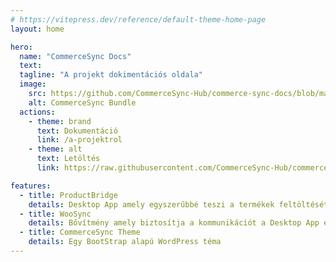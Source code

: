 ```yaml
---
# https://vitepress.dev/reference/default-theme-home-page
layout: home

hero:
  name: "CommerceSync Docs"
  text: 
  tagline: "A projekt dokimentációs oldala"
  image:
    src: https://github.com/CommerceSync-Hub/commerce-sync-docs/blob/main/docs/commercesynclogo.png
    alt: CommerceSync Bundle
  actions:
    - theme: brand
      text: Dokumentáció
      link: /a-projektrol
    - theme: alt
      text: Letöltés
      link: https://raw.githubusercontent.com/CommerceSync-Hub/commerce-sync-docs/main/docs/commercesynclogo.png

features:
  - title: ProductBridge
    details: Desktop App amely egyszerűbbé teszi a termékek feltöltését a WooCommerce alapú Webshopba
  - title: WooSync
    details: Bővítmény amely biztosítja a kommunikációt a Desktop App és a Weboldal között
  - title: CommerceSync Theme
    details: Egy BootStrap alapú WordPress téma
---
```


